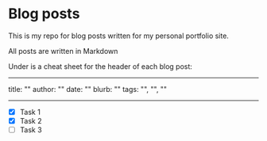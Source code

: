 # Blog posts

This is my repo for blog posts written for my personal portfolio site.

All posts are written in Markdown

Under is a cheat sheet for the header of each blog post:

---

title: ""
author: ""
date: ""
blurb: ""
tags: "", "", ""

---

- [x] Task 1
- [x] Task 2
- [ ] Task 3
